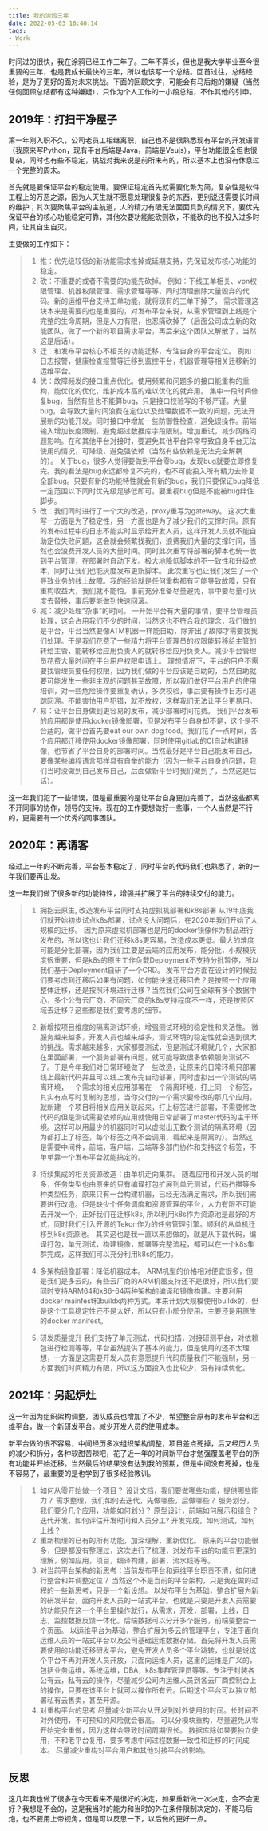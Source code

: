 ```yaml
---
title: 我的涂鸦三年
date: 2022-05-03 16:40:14
tags:
- Work
---
```


时间过的很快，我在涂鸦已经工作三年了。三年不算长，但也是我大学毕业至今很重要的三年，也是我成长最快的三年，所以也该写一个总结。回首过往，总结经验，是为了更好的面对未来挑战。下面的回顾文字，可能会有马后炮的嫌疑（当然任何回顾总结都有这种嫌疑），只作为个人工作的一小段总结，不作其他的引申。

## 2019年：打扫干净屋子

第一年刚入职不久，公司老员工相继离职，自己也不是很熟悉现有平台的开发语言（我原来写Python，现有平台后端是Java，前端是Veujs），平台功能很全但也很复杂，同时也有些不稳定，挑战对我来说是前所未有的，所以基本上也没有休息过一个完整的周末。

首先就是要保证平台的稳定使用。要保证稳定首先就需要化繁为简，复杂性是软件工程上的万恶之源，因为人天生就不愿意处理很复杂的东西，更别说还需要长时间的维护；其次要聚焦平台的主航道，人的精力有限无法面面具到的情况下，要优先保证平台的核心功能稳定可靠，其他次要功能能砍则砍，不能砍的也不投入过多时间，让其自生自灭。

主要做的工作如下：

> 1. 推：优先级较低的新功能需求推掉或延期支持，先保证发布核心功能的稳定。
> 2. 砍：不重要的或者不需要的功能先砍掉。
>   例如：下线工单相关、vpn权限管理、机器权限管理、需求管理等等，同时清理删除大量毁弃的代码。新的运维平台支持工单功能，就将现有的工单下掉了。
> 需求管理这块本来是需要的也是重要的，对发布平台来说，从需求管理到上线是个完整的生命周期，但是人力有限，也忍痛砍掉了（后面公司成立新的效能团队，做了一个新的项目需求平台，再后来这个团队又解散了，当然这是后话）。
> 3. 迁：和发布平台核心不相关的功能迁移，专注自身的平台定位。
>  例如：日志报警，健康检查报警等迁移到监控平台，机器管理等相关迁移新的运维平台。
> 4. 优：故障频发的接口重点优化。使用频繁和问题多的接口能重构的重构，能优化的优化，维护成本高的难以优化的就弃用。
>  集中一段时间修复bug，当然有些也不能算bug，只是接口校验写的不够严谨。大量bug，会导致大量时间浪费在定位以及处理数据不一致的问题，无法开展新的功能开发。同时接口中增加一些防御性检查，避免误操作。前端输入增加长度限制，避免超过数据库字段限制。增加重试，减少网络问题影响。在和其他平台对接时，要避免其他平台异常导致自身平台无法使用的情况，可降级，避免强依赖（当然有些依赖是无法完全解耦的）。
> 关于bug，很多人觉得要做到平台零bug，发现bug就要立即修复完。我的看法是bug永远都修复不完的，也不可能投入所有精力去修复全部bug。只要有新的功能特性就会有新的bug，我们只要保证bug降低一定范围以下同时优先级足够低即可。要重视bug但是不能被bug绊住脚步。
> 5. 改：我们同时进行了一个大的改造，proxy重写为gateway。
>  这次大重写一方面是为了稳定性，另一方面也是为了减少我们的支撑时间。原有的发布过程中的日志不能实时显示给开发人员，这样开发人员就不能自助定位失败问题，这会就会频繁找我们，浪费我们大量的支撑时间，当然也会浪费开发人员的大量时间。同时此次重写将部署的脚本也统一收到平台管理，在部署时自动下发。极大地降低脚本的不一致性和升级成本，同时让我们也能灰度发布更新脚本。
> 此次重写也让我们发生了一个导致业务的线上故障。我的经验就是任何重构都有可能导致故障，只有重构收益大，我们就不能怕。事前充分准备尽量避免，事中要尽量可灰度去替换，事后要能做到快速回滚。
> 6. 减：减少处理“杂事”的时间。
>  一开始平台有大量的事情，要平台管理员处理，这会占用我们不少的时间，当然这也不符合我的理念，我们做的是平台，平台当然要像ATM机器一样能自助，除非出了故障才需要找我们处理。于是我们花费了一些精力将平台管理员的权限能转移给主管的转给主管，能转移给应用负责人的就转移给应用负责人。减少平台管理员花费大量时间在平台用户权限申请上。
> 理想情况下，平台的用户不需要找管理员要任何权限，因为我们做的平台应该是自助的，当然自助就要可能发生一些非主观的问题甚至故障，所以我们做好平台用户的使用培训，对一些危险操作要重复确认，多次校验，事后要有操作日志可追踪回溯。不能害怕用户犯错，就不放权，这样我们无法让平台更易用。
> 7. 易：让平台自身做到更容易的发布，减少部署时间花费。
>  我们平台发布的应用都是使用docker镜像部署，但是发布平台自身却不是，这个是不合适的，做平台首先要eat our own dog food。我们花了一点时间，各个应用都迁移使用docker镜像部署，同时使用gitlab的CI自动构建镜像，也节省了平台自身的部署时间。当然最好是平台自己能发布自己，要像某些编程语言那样具有自举的能力（因为一些平台自身的问题，我们当时没做到自己发布自己，后面做新平台时我们做到了，当然这是后话）。

这一年我们犯了一些错误，但是最重要的是让平台自身更加完善了，当然这些都离不开同事的协作，领导的支持。现在的工作要想做好一些事，一个人当然是不行的，更需要有一个优秀的同事团队。

## 2020年：再请客

经过上一年的不断完善，平台基本稳定了，同时平台的代码我们也熟悉了，新的一年我们要再出发。

这一年我们做了很多新的功能特性，增强并扩展了平台的持续交付的能力。

> 1. 拥抱云原生, 改造发布平台同时支持虚拟机部署和k8s部署
>  从19年底我们就开始初步试点k8s部署，试点没大问题后，在2020年我们开始了大规模的迁移。
> 因为原来虚拟机部署也是用的docker镜像作为制品进行发布的，所以这也让我们迁移k8s更容易，改造成本更低。最大的难度可能是分批部署，因为我们主要是云端的应用发布，能分批，小规模灰度很重要，但是k8s的原生工作负载Deployment不支持分批暂停，所以我们基于Deployment自研了一个CRD。
> 发布平台方面在设计的时候我们要考虑到迁移后如果有问题，如何能快速迁移回去？是按照一个应用整体迁移，还是按照环境进行迁移？当然我们公司在全球有多个数据中心，多个公有云厂商，不同云厂商的k8s支持程度不一样，还是按照区域去迁移？这些都是我们要考虑的细节。
> 2. 新增按项目维度的隔离测试环境，增强测试环境的稳定性和灵活性。
>  微服务越来越多，开发人员也越来越多，测试环境的稳定性就会遇到很大的挑战。需求越来越多，大家都要测试，但是测试环境就几个，大家都在里面部署，一个服务部署有问题，就可能导致很多依赖服务测试不了。于是今年我们对日常环境做了一些改造，让原来的日常环境只部署线上最新代码并且可以线上发布完自动部署，同时虚拟出一个测试的隔离环境，一个需求的相关应用部署在一个隔离环境，打上同一个标签，其实有点写时复制的思想，当你交付的一个需求要修改的那几个应用，就新建一个项目将相关应用关联起来，打上标签进行部署，不需要修改代码的但是测试需要依赖的应用就使用日常部署了master代码的主干环境。这样可以用最少的机器同时可以虚拟出无数个测试的隔离环境（因为都打上了标签，每个标签之间不会调用，看起来是隔离的）。当然这是需要中间件，前端，客户端，云端等多部门协作和支持这个标签，不单单靠一个发布平台就能搞定的。
> 3. 持续集成的相关资源改造：由单机走向集群。
>   随着应用和开发人员的增多，任务类型也由原来的只有编译打包扩展到单元测试，代码扫描等多种类型任务，原来只有一台构建机器，已经无法满足需求，所以我们需要进行改造。但是缺少个任务调度和资源管理的平台，人力有限不可能去开发一个，正好我们在迁移k8s, 所以利用k8s作为资源池是最好的方式，同时我们引入开源的Tekon作为的任务管理引擎。顺利的从单机迁移到k8s资源池。
> 其实这也是我一直以来想做的，就是从下载代码，编译打包，单元测试，构建镜像，部署等完整流程，都可以在一个k8s集群完成，这样我们可以充分利用k8s的能力。
>
> 4. 多架构镜像部署：降低机器成本。
>   ARM机型的价格相对便宜很多，但是我们是多云的，有些云厂商的ARM机器支持还不是很好，所以我们要同时支持ARM64和x86-64两种架构的编译和镜像构建。主要利用docker mainfest和buildx两种方式。本来计划大规模使用buildx的，但是这个工具稳定性还不是太好，所以只有小部分使用。主要还是用原生的docker manifest。
> 5. 研发质量提升
>  我们支持了单元测试，代码扫描，对接研测平台，对依赖包进行检测等等，平台虽然提供了基本的能力，但是使用的还不太理想，一方面是这需要开发人员有意愿提升代码质量我们不能强制，另一方面我们时间精力有限，所以这方面投入也比较少，没有持续优化。

## 2021年：另起炉灶

这一年因为组织架构调整，团队成员也增加了不少，希望整合原有的发布平台和运维平台，做一个新研发平台。减少开发人员的使用成本。

新平台做的很不容易，中间经历多次组织架构调整，项目差点死掉，后又经历人员的减少和拆分，各种软甜苦辣吧，花了近一年的时间新平台才勉强覆盖老平台的所有功能并开始迁移。当然最后的结果没有达到我的预期，但是中间没有死掉，也是不容易了，最重要的是也学到了很多经验教训。

> 1. 如何从零开始做一个项目？
> 设计文档，我们要做哪些功能，提供哪些能力？
> 需求整理，我们如何去迭代，先做哪些，后做哪些？
> 服务划分，我们要分几个应用，功能如何划分？
> 原型设计，前端如何展示和组合？
> 迭代开发，如何评估开发时间和人员分工?
> 开发完成，如何测试，如何上线？
> 2. 重新梳理的已有的所有功能，加深理解，重新优化。
>  原来的平台功能很多，但是都没有整理过，这次进行了梳理，对发布平台的功能有更深的理解，例如应用，项目，编译构建，部署，流水线等等。
> 3. 对当前平台架构的新思考：当前发布平台和运维平台职责不清，如何进行整合和并调整定位？
> 当然这个不是当前的平台架构，只是我在做的过程的一些新思考，只是一个新设想。
> 以发布平台为基础，整合扩展为新的研发平台，面向开发人员的一站式平台。也就是只要是开发人员需要的功能只在这一个平台里操作就行，从需求，开发，部署，上线，日志，监控数据反馈一体化。后端数据可以分开多个服务，前端要整合一个页面。
> 以运维平台为基础，整合扩展为多云的管理平台，专注于面向运维人员的一站式平台以及公司基础运维数据存储。首先将开发人员需要使用的功能迁移研发平台，避免开发人员多个平台跳转，也就是说这个平台不再对开发人员开放，只面向运维人员，这里的运维是广义的，包括业务运维，系统运维，DBA，k8s集群管理员等等。专注于封装各公有云，私有云的操作，尽量减少公司内运维人员到各云厂商控制台上的操作，只要在该平台上就可以操作所有云。后期这个平台可以独立部署私有云售卖，甚至开源。
> 4. 对重构平台的思考
> 尽量减少新平台从开发到对外使用的时间。长时间不对外使用，不可预知的风险就会很高。
> 可以分模块重构，尽量避免从零开始完全重做，因为这样会导致时间周期很长。
> 数据库除如果要独立使用，不和老平台复用，要多考虑中间过程数据一致性和迁移的时间成本。
> 尽量减少重构对平台用户和其他对接平台的影响。

## 反思

这几年我也做了很多在今天看来不是很好的决定，如果重新做一次决定，会不会更好？我想是不会的，这是我当时的能力和当时的外在条件限制决定的，不能马后炮，也不要用上帝视角，但是可以反思一下，以后做的更好一点。
